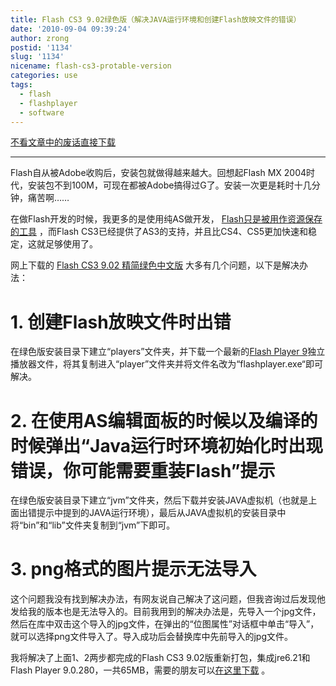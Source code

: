 ```yaml
---
title: Flash CS3 9.02绿色版（解决JAVA运行环境和创建Flash放映文件的错误）
date: '2010-09-04 09:39:24'
author: zrong
postid: '1134'
slug: '1134'
nicename: flash-cs3-protable-version
categories: use
tags:
  - flash
  - flashplayer
  - software
---
```


[不看文章中的废话直接下载][1]

--------------------------------------------------------------------------------

Flash自从被Adobe收购后，安装包就做得越来越大。回想起Flash MX 2004时代，安装包不到100M，可现在都被Adobe搞得过G了。安装一次更是耗时十几分钟，痛苦啊……

在做Flash开发的时候，我更多的是使用纯AS做开发， [Flash只是被用作资源保存的工具](https://blog.zengrong.net/post/1107.html) ，而Flash CS3已经提供了AS3的支持，并且比CS4、CS5更加快速和稳定，这就足够使用了。

网上下载的 [Flash CS3 9.02 精简绿色中文版](http://www.xdowns.com/soft/31/93/2007/Soft_39623.html) 大多有几个问题，以下是解决办法：

# 1. 创建Flash放映文件时出错

在绿色版安装目录下建立“players”文件夹，并下载一个最新的[Flash Player 9](http://download.macromedia.com/pub/flashplayer/updaters/9/sa_flashplayer_9.exe)独立播放器文件，将其复制进入“player”文件夹并将文件名改为“flashplayer.exe“即可解决。

# 2. 在使用AS编辑面板的时候以及编译的时候弹出“Java运行时环境初始化时出现错误，你可能需要重装Flash”提示  
    
在绿色版安装目录下建立“jvm”文件夹，然后下载并安装JAVA虚拟机（也就是上面出错提示中提到的JAVA运行环境），最后从JAVA虚拟机的安装目录中将“bin”和“lib”文件夹复制到“jvm”下即可。

# 3.  png格式的图片提示无法导入

这个问题我没有找到解决办法，有网友说自己解决了这问题，但我咨询过后发现他发给我的版本也是无法导入的。目前我用到的解决办法是，先导入一个jpg文件，然后在库中双击这个导入的jpg文件，在弹出的“位图属性”对话框中单击“导入”，就可以选择png文件导入了。导入成功后会替换库中先前导入的jpg文件。

我将解决了上面1、2两步都完成的Flash CS3 9.02版重新打包，集成jre6.21和Flash Player 9.0.280，一共65MB，需要的朋友可以[在这里下载][1] 。

[1]: http://pan.baidu.com/s/1kTmlTbT
